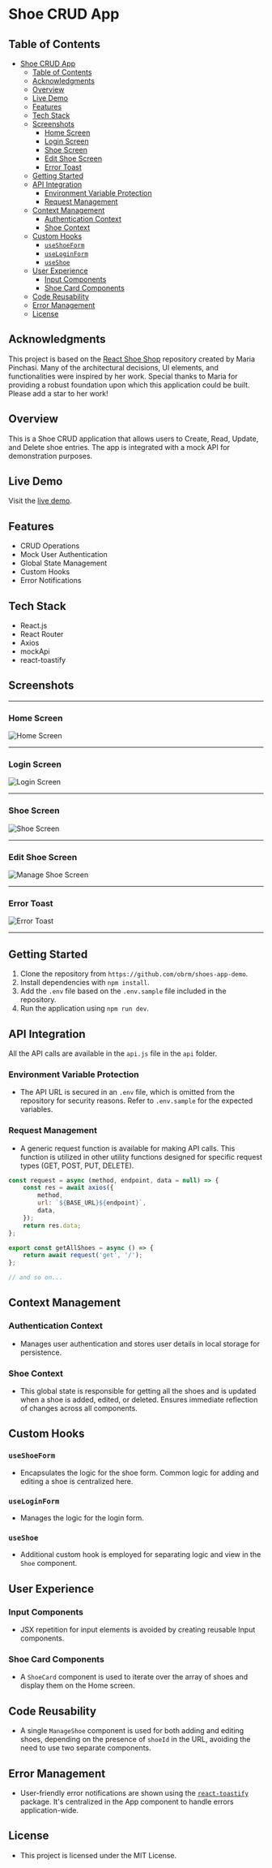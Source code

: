 # Shoe CRUD App

## Table of Contents

- [Shoe CRUD App](#shoe-crud-app)
  - [Table of Contents](#table-of-contents)
  - [Acknowledgments](#acknowledgments)
  - [Overview](#overview)
  - [Live Demo](#live-demo)
  - [Features](#features)
  - [Tech Stack](#tech-stack)
  - [Screenshots](#screenshots)
    - [Home Screen](#home-screen)
    - [Login Screen](#login-screen)
    - [Shoe Screen](#shoe-screen)
    - [Edit Shoe Screen](#edit-shoe-screen)
    - [Error Toast](#error-toast)
  - [Getting Started](#getting-started)
  - [API Integration](#api-integration)
    - [Environment Variable Protection](#environment-variable-protection)
    - [Request Management](#request-management)
  - [Context Management](#context-management)
    - [Authentication Context](#authentication-context)
    - [Shoe Context](#shoe-context)
  - [Custom Hooks](#custom-hooks)
    - [`useShoeForm`](#useshoeform)
    - [`useLoginForm`](#useloginform)
    - [`useShoe`](#useshoe)
  - [User Experience](#user-experience)
    - [Input Components](#input-components)
    - [Shoe Card Components](#shoe-card-components)
  - [Code Reusability](#code-reusability)
  - [Error Management](#error-management)
  - [License](#license)


## Acknowledgments

This project is based on the [React Shoe Shop](https://github.com/MariaPinchasi/react-shoe-shop) repository created by Maria Pinchasi. Many of the architectural decisions, UI elements, and functionalities were inspired by her work. Special thanks to Maria for providing a robust foundation upon which this application could be built. Please add a star to her work!

## Overview

This is a Shoe CRUD application that allows users to Create, Read, Update, and Delete shoe entries. The app is integrated with a mock API for demonstration purposes.

## Live Demo

Visit the [live demo](https://obrm-shoe-app-demo.netlify.app).

## Features

- CRUD Operations
- Mock User Authentication
- Global State Management
- Custom Hooks
- Error Notifications



## Tech Stack

- React.js
- React Router
- Axios
- mockApi
- react-toastify

## Screenshots

---
### Home Screen
![Home Screen](src/assets/home.png)

---
### Login Screen
![Login Screen](src/assets/login.png)

---

### Shoe Screen
![Shoe Screen](src/assets/shoe.png)

---

### Edit Shoe Screen
![Manage Shoe Screen](src/assets/manage_shoe.png)

---

### Error Toast 
![Error Toast](src/assets/error.png)

---
## Getting Started

1. Clone the repository from `https://github.com/obrm/shoes-app-demo`.
2. Install dependencies with `npm install`.
3. Add the `.env` file based on the `.env.sample` file included in the repository.
4. Run the application using `npm run dev`.



## API Integration

All the API calls are available in the `api.js` file in the `api` folder.
### Environment Variable Protection

- The API URL is secured in an `.env` file, which is omitted from the repository for security reasons. Refer to `.env.sample` for the expected variables.

### Request Management

- A generic request function is available for making API calls. This function is utilized in other utility functions designed for specific request types (GET, POST, PUT, DELETE).

```javascript
const request = async (method, endpoint, data = null) => {
    const res = await axios({
        method,
        url: `${BASE_URL}${endpoint}`,
        data,
    });
    return res.data;
};

export const getAllShoes = async () => {
    return await request('get', '/');
};

// and so on...
```



## Context Management

### Authentication Context

- Manages user authentication and stores user details in local storage for persistence.

### Shoe Context

- This global state is responsible for getting all the shoes and is updated when a shoe is added, edited, or deleted. Ensures immediate reflection of changes across all components.



## Custom Hooks

### `useShoeForm`

- Encapsulates the logic for the shoe form. Common logic for adding and editing a shoe is centralized here.

### `useLoginForm`

- Manages the logic for the login form.

### `useShoe`

- Additional custom hook is employed for separating logic and view in the `Shoe` component.


## User Experience

### Input Components

- JSX repetition for input elements is avoided by creating reusable Input components. 

### Shoe Card Components

- A `ShoeCard` component is used to iterate over the array of shoes and display them on the Home screen.


## Code Reusability

- A single `ManageShoe` component is used for both adding and editing shoes, depending on the presence of `shoeId` in the URL, avoiding the need to use two separate components.


## Error Management

- User-friendly error notifications are shown using the [`react-toastify`](https://www.npmjs.com/package/react-toastify) package. It's centralized in the App component to handle errors application-wide.


## License

- This project is licensed under the MIT License.



